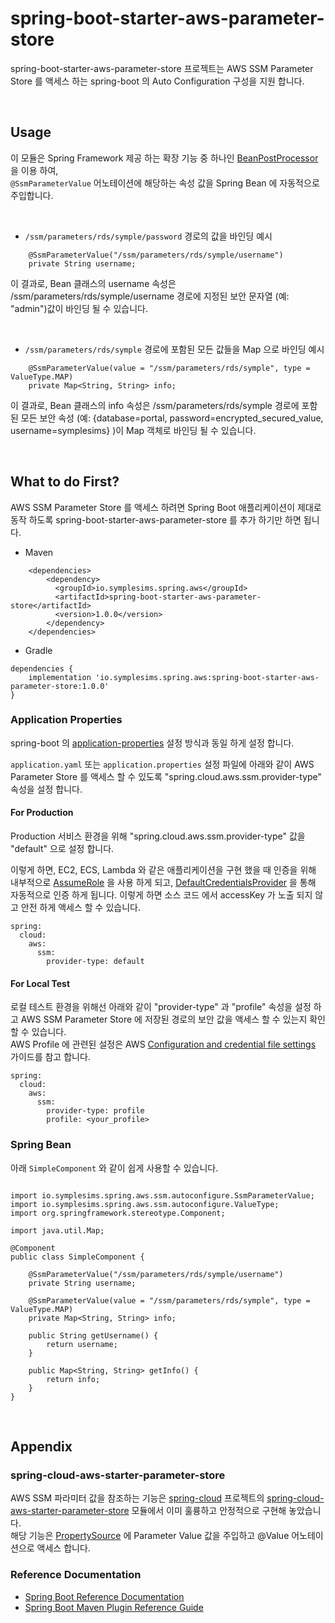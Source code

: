 # spring-boot-starter-aws-parameter-store

spring-boot-starter-aws-parameter-store 프로젝트는 AWS SSM Parameter Store 를 액세스 하는 spring-boot 의 Auto Configuration 구성을 지원 합니다. 

<br>

## Usage

이 모듈은 Spring Framework 제공 하는 확장 기능 중 하나인 [BeanPostProcessor](https://docs.spring.io/spring-framework/docs/current/reference/html/core.html#beans-factory-extension-bpp) 을 이용 하여,  
`@SsmParameterValue` 어노테이션에 해당하는 속성 값을 Spring Bean 에 자동적으로 주입합니다. 

<br>

- `/ssm/parameters/rds/symple/password` 경로의 값을 바인딩 예시

```
    @SsmParameterValue("/ssm/parameters/rds/symple/username")
    private String username;
```

이 결과로, Bean 클래스의 username 속성은 /ssm/parameters/rds/symple/username 경로에 지정된 보안 문자열 (예: "admin")값이 바인딩 될 수 있습니다. 


<br>


- `/ssm/parameters/rds/symple` 경로에 포함된 모든 값들을 Map 으로 바인딩 예시
```
    @SsmParameterValue(value = "/ssm/parameters/rds/symple", type = ValueType.MAP)
    private Map<String, String> info;
```
이 결과로, Bean 클래스의 info 속성은 /ssm/parameters/rds/symple 경로에 포함된 모든 보안 속성 (예: {database=portal, password=encrypted_secured_value, username=symplesims} )이 Map 객체로 바인딩 될 수 있습니다.


<br>


## What to do First?

AWS SSM Parameter Store 를 액세스 하려면 Spring Boot 애플리케이션이 제대로 동작 하도록 spring-boot-starter-aws-parameter-store 를 추가 하기만 하면 됩니다.

- Maven

```
    <dependencies>
        <dependency>
          <groupId>io.symplesims.spring.aws</groupId>
          <artifactId>spring-boot-starter-aws-parameter-store</artifactId>
          <version>1.0.0</version>
        </dependency>
    </dependencies>
```

- Gradle

```
dependencies {
	implementation 'io.symplesims.spring.aws:spring-boot-starter-aws-parameter-store:1.0.0'
}
```

### Application Properties

spring-boot 의 [application-properties](https://docs.spring.io/spring-boot/docs/current/reference/html/application-properties.html) 설정 방식과 동일 하게 설정 합니다.

`application.yaml` 또는 `application.properties` 설정 파일에 아래와 같이 AWS Parameter Store 를 액세스 할 수 있도록 "spring.cloud.aws.ssm.provider-type" 속성을 설정 합니다.

#### For Production

Production 서비스 환경을 위해 "spring.cloud.aws.ssm.provider-type" 값을 "default" 으로 설정 합니다.

이렇게 하면, EC2, ECS, Lambda 와 같은 애플리케이션을 구현 했을 때 인증을 위해 내부적으로 [AssumeRole](https://docs.aws.amazon.com/STS/latest/APIReference/API_AssumeRole.html) 을 사용 하게 되고,
[DefaultCredentialsProvider](https://sdk.amazonaws.com/java/api/latest/software/amazon/awssdk/auth/credentials/DefaultCredentialsProvider.html) 을 통해 자동적으로 인증 하게 됩니다.
이렇게 하면 소스 코드 에서 accessKey 가 노출 되지 않고 안전 하게 액세스 할 수 있습니다. 

```
spring:
  cloud:
    aws:
      ssm:
        provider-type: default
```

#### For Local Test

로컬 테스트 환경을 위해선 아래와 같이 "provider-type" 과 "profile" 속성을 설정 하고 AWS SSM Parameter Store 에 저장된 경로의 보안 값을 액세스 할 수 있는지 확인 할 수 있습니다.      
AWS Profile 에 관련된 설정은 AWS [Configuration and credential file settings](https://docs.aws.amazon.com/cli/latest/userguide/cli-configure-files.html) 가이드를 참고 합니다.  


```
spring:
  cloud:
    aws:
      ssm:
        provider-type: profile
        profile: <your_profile>
```

### Spring Bean

아래 `SimpleComponent` 와 같이 쉽게 사용할 수 있습니다.    
```

import io.symplesims.spring.aws.ssm.autoconfigure.SsmParameterValue;
import io.symplesims.spring.aws.ssm.autoconfigure.ValueType;
import org.springframework.stereotype.Component;

import java.util.Map;

@Component
public class SimpleComponent {

    @SsmParameterValue("/ssm/parameters/rds/symple/username")
    private String username;

    @SsmParameterValue(value = "/ssm/parameters/rds/symple", type = ValueType.MAP)
    private Map<String, String> info;

    public String getUsername() {
        return username;
    }

    public Map<String, String> getInfo() {
        return info;
    }
}

```


<br>

## Appendix

### spring-cloud-aws-starter-parameter-store

AWS SSM 파라미터 값을 참조하는 기능은 [spring-cloud](https://spring.io/projects/spring-cloud) 프로젝트의 [spring-cloud-aws-starter-parameter-store](https://github.com/awspring/spring-cloud-aws/tree/main/spring-cloud-aws-starters/spring-cloud-aws-starter-parameter-store) 모듈에서 이미 훌륭하고 안정적으로 구현해 놓았습니다.  
해당 기능은 [PropertySource](https://docs.spring.io/spring-boot/docs/current/reference/htmlsingle/#features.external-config) 에 Parameter Value 값을 주입하고 @Value 어노테이션으로 액세스 합니다. 



### Reference Documentation


* [Spring Boot Reference Documentation](https://docs.spring.io/spring-boot/docs/3.0.x/reference/html/)
* [Spring Boot Maven Plugin Reference Guide](https://docs.spring.io/spring-boot/docs/3.0.x/maven-plugin/reference/htmlsingle/)



